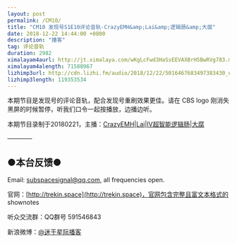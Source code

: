 ```yaml
---
layout: post
permalink: /CM10/
title: "CM10 发现号S1E10评论音轨-CrazyEMH&amp;Lai&amp;逻辑肠&amp;大腐"
date: 2018-12-22 14:44:00 +0800
description: "播客"
tag: 评论音轨
duration: 2982
ximalayam4aurl: http://jt.ximalaya.com/wKgLcFwd3HaSsEEVAXBrH5BwRVg783.m4a?channel=rss&amp;album_id=3135361&amp;track_id=146700602&amp;uid=6418191&amp;jt=http://audio.xmcdn.com/group52/M08/B7/0F/wKgLcFwd3HaSsEEVAXBrH5BwRVg783.m4a
ximalayam4alength: 71588967
lizhimp3url: http://cdn.lizhi.fm/audio/2018/12/22/5016467683497383430_ud.mp3
lizhimp3length: 119353534
---   
```


本期节目是发现号的评论音轨，配合发现号重刷效果更佳。请在 CBS logo 刚消失黑屏的时候暂停，听我们口令一起按播放，边播边听。

本期节目录制于20180221，主播：[CrazyE](mailto:emh@trekin.space)[MH](mailto:emh@trekin.space)\|[Lai](http://weibo.com/daishengniao)\|[IV](https://weibo.com/u/5682045870)[超智能逻辑肠](https://weibo.com/u/5682045870)\|[大腐](https://weibo.com/u/5113590549)

————

## ●本台反馈●

Email: [subspacesignal@qq.com](mailto:subspacesignal@qq.com), all frequencies open.

官网：[http://trekin.space](http://trekin.space)，官网包含完整且富文本格式的 shownotes

听众交流群：QQ群号 591546843

新浪微博：[@迷于星际播客](http://weibo.com/lostinst)
